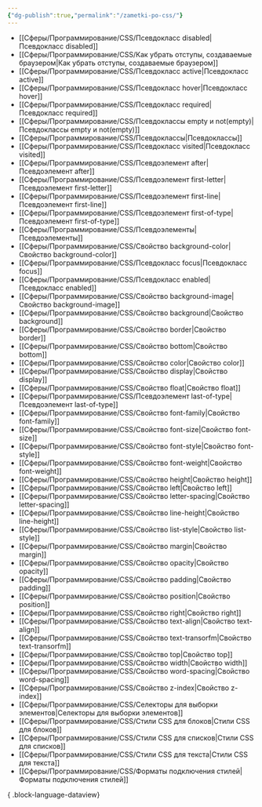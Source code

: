 ```yaml
---
{"dg-publish":true,"permalink":"/zametki-po-css/"}
---
```


- [[Сферы/Программирование/CSS/Псевдокласс disabled\|Псевдокласс disabled]]
- [[Сферы/Программирование/CSS/Как убрать отступы, создаваемые браузером\|Как убрать отступы, создаваемые браузером]]
- [[Сферы/Программирование/CSS/Псевдокласс active\|Псевдокласс active]]
- [[Сферы/Программирование/CSS/Псевдокласс hover\|Псевдокласс hover]]
- [[Сферы/Программирование/CSS/Псевдокласс required\|Псевдокласс required]]
- [[Сферы/Программирование/CSS/Псевдоклассы empty и not(empty)\|Псевдоклассы empty и not(empty)]]
- [[Сферы/Программирование/CSS/Псевдоклассы\|Псевдоклассы]]
- [[Сферы/Программирование/CSS/Псевдокласс visited\|Псевдокласс visited]]
- [[Сферы/Программирование/CSS/Псевдоэлемент after\|Псевдоэлемент after]]
- [[Сферы/Программирование/CSS/Псевдоэлемент first-letter\|Псевдоэлемент first-letter]]
- [[Сферы/Программирование/CSS/Псевдоэлемент first-line\|Псевдоэлемент first-line]]
- [[Сферы/Программирование/CSS/Псевдоэлемент first-of-type\|Псевдоэлемент first-of-type]]
- [[Сферы/Программирование/CSS/Псевдоэлементы\|Псевдоэлементы]]
- [[Сферы/Программирование/CSS/Свойство background-color\|Свойство background-color]]
- [[Сферы/Программирование/CSS/Псевдокласс focus\|Псевдокласс focus]]
- [[Сферы/Программирование/CSS/Псевдокласс enabled\|Псевдокласс enabled]]
- [[Сферы/Программирование/CSS/Свойство background-image\|Свойство background-image]]
- [[Сферы/Программирование/CSS/Свойство background\|Свойство background]]
- [[Сферы/Программирование/CSS/Свойство border\|Свойство border]]
- [[Сферы/Программирование/CSS/Свойство bottom\|Свойство bottom]]
- [[Сферы/Программирование/CSS/Свойство color\|Свойство color]]
- [[Сферы/Программирование/CSS/Свойство display\|Свойство display]]
- [[Сферы/Программирование/CSS/Свойство float\|Свойство float]]
- [[Сферы/Программирование/CSS/Псевдоэлемент last-of-type\|Псевдоэлемент last-of-type]]
- [[Сферы/Программирование/CSS/Свойство font-family\|Свойство font-family]]
- [[Сферы/Программирование/CSS/Свойство font-size\|Свойство font-size]]
- [[Сферы/Программирование/CSS/Свойство font-style\|Свойство font-style]]
- [[Сферы/Программирование/CSS/Свойство font-weight\|Свойство font-weight]]
- [[Сферы/Программирование/CSS/Свойство height\|Свойство height]]
- [[Сферы/Программирование/CSS/Свойство left\|Свойство left]]
- [[Сферы/Программирование/CSS/Свойство letter-spacing\|Свойство letter-spacing]]
- [[Сферы/Программирование/CSS/Свойство line-height\|Свойство line-height]]
- [[Сферы/Программирование/CSS/Свойство list-style\|Свойство list-style]]
- [[Сферы/Программирование/CSS/Свойство margin\|Свойство margin]]
- [[Сферы/Программирование/CSS/Свойство opacity\|Свойство opacity]]
- [[Сферы/Программирование/CSS/Свойство padding\|Свойство padding]]
- [[Сферы/Программирование/CSS/Свойство position\|Свойство position]]
- [[Сферы/Программирование/CSS/Свойство right\|Свойство right]]
- [[Сферы/Программирование/CSS/Свойство text-align\|Свойство text-align]]
- [[Сферы/Программирование/CSS/Свойство text-transorfm\|Свойство text-transorfm]]
- [[Сферы/Программирование/CSS/Свойство top\|Свойство top]]
- [[Сферы/Программирование/CSS/Свойство width\|Свойство width]]
- [[Сферы/Программирование/CSS/Свойство word-spacing\|Свойство word-spacing]]
- [[Сферы/Программирование/CSS/Свойство z-index\|Свойство z-index]]
- [[Сферы/Программирование/CSS/Селекторы для выборки элементов\|Селекторы для выборки элементов]]
- [[Сферы/Программирование/CSS/Стили CSS для блоков\|Стили CSS для блоков]]
- [[Сферы/Программирование/CSS/Стили CSS для списков\|Стили CSS для списков]]
- [[Сферы/Программирование/CSS/Стили CSS для текста\|Стили CSS для текста]]
- [[Сферы/Программирование/CSS/Форматы подключения стилей\|Форматы подключения стилей]]

{ .block-language-dataview}
